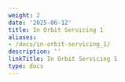 ```yaml
---
weight: 2
date: '2025-06-12'
title: In Orbit Servicing 1
aliases:
- /docs/in-orbit-servicing_1/
description: ''
linkTitle: In Orbit Servicing 1
type: docs
---
```


